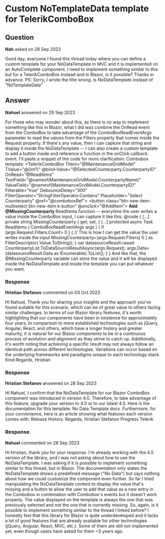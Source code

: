 # Custom NoTemplateData template for TelerikComboBox

## Question

**Nah** asked on 28 Sep 2023

Good day, everyone I found this thread today where you can define a custom template for your NoDataTemplate in MVC and it is implemented on an AutoComplete component. I need to implement something similar to this but for a TelerikComboBox instead and in Blazor, is it possible? Thanks in advance. PS: Sorry, I wrote the title wrong. Is NoDataTemplate instead of "NoTemplateData"

## Answer

**Nahuel** answered on 29 Sep 2023

For those who may wonder about this, as there is no way to implement something like this in Blazor, what I did was combine the OnRead event from the ComboBox to take advantage of the ComboBoxReadEventArgs parameter to read the values from the Filters property that comes inside the Request property. If there's any value, then I can capture that string and display it inside the NoDataTemplate -- I can also create a custom template to add a button inside and reference a function in the onClick callback event. I'll paste a snippet of the code for more clarification: Combobox template: <TelerikComboBox TItem="@MaintenanceGridModel" TValue="@(int?)" @bind-Value="@SelectedCounterparty.CounterpartyID" OnRead="@ReadItems" TextField="@nameof(MaintenanceGridModel.CounterpartyName)" ValueField="@nameof(MaintenanceGridModel.CounterpartyID)" Filterable="true" DebounceDelay="300" FilterOperator="StringFilterOperator.Contains" Placeholder="Select Counterparty" @ref="@comboboxRef"> <NoDataTemplate> <button class="btn-new-item-multiselect btn-new-item k-button" @onclick="@AddItem"> <TelerikFontIcon Class="k-icon k-icon-lg" Icon="@FontIcon.Plus" /> <strong> Add @MissingCounterparty </strong> </button> </NoDataTemplate> </TelerikComboBox> ReadItems function -- everytime the user writes a value inside the ComboBox input, I can capture it like this: @code {
[...] private string MissingCounterparty { get; set; }
[...] protected async Task ReadItems ( ComboBoxReadEventArgs args ) { if (args.Request.Filters.Count> 0 )
{ // This is how I can get the value the user writes inside the input MissingCounterparty=(args.Request.Filters[ 0 ] as FilterDescriptor).Value.ToString(); } var datasourceResult=await CounterpartyList.ToDataSourceResultAsync(args.Request);
args.Data=(datasourceResult.Data as IEnumerable<MaintenanceGridModel>).ToList();
}
} And like that, the @MissingCounterparty variable can store the value and it will be displayed inside the NoDataTemplate and inside the template you can put whatever you want.

### Response

**Hristian Stefanov** commented on 03 Oct 2023

Hi Nahuel, Thank you for sharing your insights and the approach you've found suitable for this scenario, which can be of great value to others facing similar challenges. In terms of our Blazor library features, it's worth highlighting that our components have been in existence for approximately four years. In comparison to more established technologies such as jQuery, Angular, React, and others, which have a longer history and greater maturity, it is natural for our Blazor components to be in a continuous process of evolution and alignment as they strive to catch up. Additionally, it's worth noting that achieving a specific result may not always follow an identical path across different technologies. Variations can occur based on the underlying frameworks and paradigms unique to each technology stack. Kind Regards, Hristian

### Response

**Hristian Stefanov** answered on 28 Sep 2023

Hi Nahuel, I confirm that the NoDataTemplate for our Blazor ComboBox component was introduced in version 4.0. Therefore, to take advantage of this feature, upgrade your version to 4.0 or to our latest 4.5. Here is the documentation for this template: No Data Template docs. Furthermore, for your convenience, here is an article showing what features each version comes with: Release History. Regards, Hristian Stefanov Progress Telerik

### Response

**Nahuel** commented on 28 Sep 2023

Hi Hristian, thank you for your response. I'm already working with the 4.5 version of the library, and I was not asking about how to use the NoDataTemplate. I was asking if it is possible to implement something similar to this thread, but in Blazor. The documentation only states the NoDataTemplate shows a predefined message ("No Data") but says nothing about how we could customize the component even further. So far I tried manipulating the NoDataTemplate content to display the value that's missing and a button to allow the user to add that value as a new entry in the Combobox in combination with Combobox's events but it doesn't work properly. The value displayed on the template is always the one that was previously selected and not the one that is currently missing. So, again, is it possible to implement something similar to the thread I linked before? I honestly feel that this library for Blazor is quite underdeveloped and it lacks a lot of good features that are already available for other technologies (jQuery, Angular, React, MVC, etc.). Some of them are still not implemented yet, even though users have asked for them ~3 years ago.
